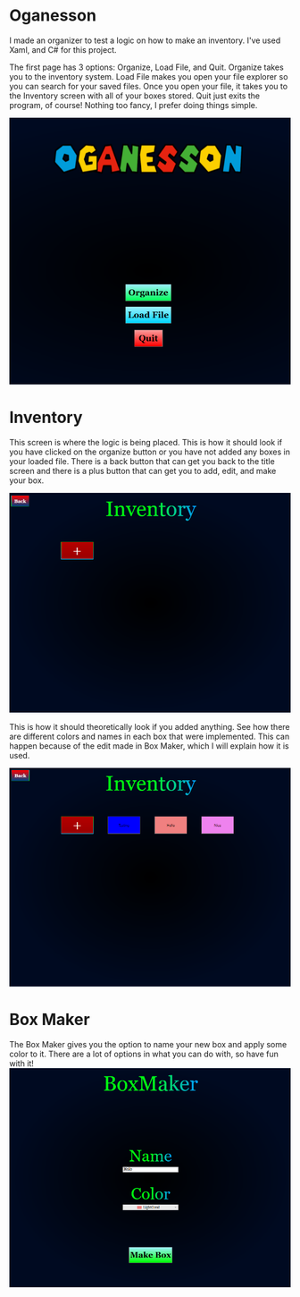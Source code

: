 # Oganesson
I made an organizer to test a logic on how to make an inventory. I've used Xaml, and C# for this project. 

The first page has 3 options: Organize, Load File, and Quit. Organize takes you to the inventory system. Load File makes you open your file 
explorer so you can search for your saved files. Once you open your file, it takes you to the Inventory screen with all of your boxes stored. Quit
just exits the program, of course! Nothing too fancy, I prefer doing things simple. 

![This is an image](/Images/Title.png)

# Inventory
This screen is where the logic is being placed. This is how it should look if you have clicked on the organize button or you have not added any
boxes in your loaded file. There is a back button that can get you back to the title screen and there is a plus button that can get you to add,
edit, and make your box.

![This is an image](/Images/Inventory.png)

This is how it should theoretically look if you added anything. See how there are different colors and names in each box that were implemented. This can happen because of the edit made in Box Maker, which I will explain how it is used.

![This is an image](/Images/Complete.png)

# Box Maker
The Box Maker gives you the option to name your new box and apply some color to it. There are a lot of options in what you can do with, so 
have fun with it!
![This is an image](/Images/BoxMaker.png)


